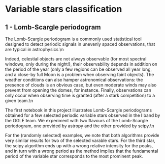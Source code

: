# Variable stars classification

## 1 - Lomb-Scargle periodogram

The Lomb-Scargle periodogram is a commonly used statistical tool designed to detect periodic signals in unevenly spaced observations, that are typical in astrophysics.\n

Indeed, celestial objects are not always observable (for most spectral windows, only during the night!), their observability depends in addition on the period of the year (only a few regions can be observed all year long, and a close-by full Moon is a problem when observing faint objects). The weather conditions can also hamper astronomical observations: the presence of clouds is an obvious case, but even moderate winds may also prevent from opening the domes, for instance. Finally, observations can only occur when observing time is granted (after a stark competition) to a given team.\n

The first notebook in this project illustrates Lomb-Scargle periodograms obtained for a few selected periodic variable stars observed in the I band by the OGLE team. We experiment with two flavours of the Lomb-Scargle periodogram, one provided by astropy and the other provided by scipy.\n

For the (randomly selected) examples, we note that both algorithms provide very similar results for two of the selected varable stars. For the third star, the scipy algorithm ends up with a wrong relative intensity for the peaks, and in turn with a wrong period as the method implies that the fundamental period of the variable star corresponds to the most prominent peak.
